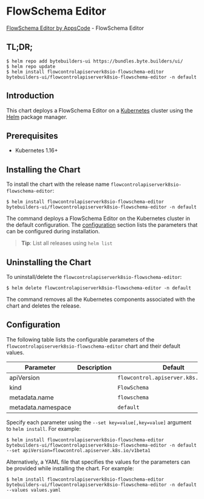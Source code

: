# FlowSchema Editor

[FlowSchema Editor by AppsCode](https://byte.builders) - FlowSchema Editor

## TL;DR;

```console
$ helm repo add bytebuilders-ui https://bundles.byte.builders/ui/
$ helm repo update
$ helm install flowcontrolapiserverk8sio-flowschema-editor bytebuilders-ui/flowcontrolapiserverk8sio-flowschema-editor -n default
```

## Introduction

This chart deploys a FlowSchema Editor on a [Kubernetes](http://kubernetes.io) cluster using the [Helm](https://helm.sh) package manager.

## Prerequisites

- Kubernetes 1.16+

## Installing the Chart

To install the chart with the release name `flowcontrolapiserverk8sio-flowschema-editor`:

```console
$ helm install flowcontrolapiserverk8sio-flowschema-editor bytebuilders-ui/flowcontrolapiserverk8sio-flowschema-editor -n default
```

The command deploys a FlowSchema Editor on the Kubernetes cluster in the default configuration. The [configuration](#configuration) section lists the parameters that can be configured during installation.

> **Tip**: List all releases using `helm list`

## Uninstalling the Chart

To uninstall/delete the `flowcontrolapiserverk8sio-flowschema-editor`:

```console
$ helm delete flowcontrolapiserverk8sio-flowschema-editor -n default
```

The command removes all the Kubernetes components associated with the chart and deletes the release.

## Configuration

The following table lists the configurable parameters of the `flowcontrolapiserverk8sio-flowschema-editor` chart and their default values.

|     Parameter      | Description |                      Default                      |
|--------------------|-------------|---------------------------------------------------|
| apiVersion         |             | <code>flowcontrol.apiserver.k8s.io/v1beta1</code> |
| kind               |             | <code>FlowSchema</code>                           |
| metadata.name      |             | <code>flowschema</code>                           |
| metadata.namespace |             | <code>default</code>                              |


Specify each parameter using the `--set key=value[,key=value]` argument to `helm install`. For example:

```console
$ helm install flowcontrolapiserverk8sio-flowschema-editor bytebuilders-ui/flowcontrolapiserverk8sio-flowschema-editor -n default --set apiVersion=flowcontrol.apiserver.k8s.io/v1beta1
```

Alternatively, a YAML file that specifies the values for the parameters can be provided while
installing the chart. For example:

```console
$ helm install flowcontrolapiserverk8sio-flowschema-editor bytebuilders-ui/flowcontrolapiserverk8sio-flowschema-editor -n default --values values.yaml
```
